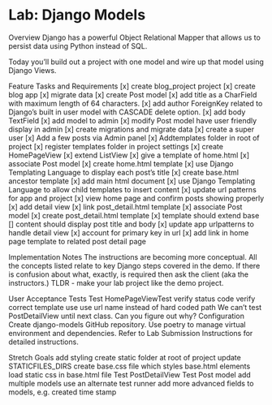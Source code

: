 # Lab: Django Models

Overview
Django has a powerful Object Relational Mapper that allows us to persist data using Python instead of SQL.

Today you’ll build out a project with one model and wire up that model using Django Views.

Feature Tasks and Requirements
[x] create blog_project project
[x] create blog app
[x] migrate data
[x] create Post model
[x] add title as a CharField with maximum length of 64 characters.
[x] add author ForeignKey related to Django’s built in user model with CASCADE delete option.
[x] add body TextField
[x] add model to admin
[x] modify Post model have user friendly display in admin
[x] create migrations and migrate data
[x] create a super user
[x] Add a few posts via Admin panel
[x] Addtemplates folder in root of project
[x] register templates folder in project settings
[x] create HomePageView
[x] extend ListView
[x] give a template of home.html
[x] associate Post model
[x] create home.html template
[x] use Django Templating Language to display each post’s title
[x] create base.html ancestor template
[x] add main html document
[x] use Django Templating Language to allow child templates to insert content
[x] update url patterns for app and project
[x] view home page and confirm posts showing properly
[x] add detail view
[x] link post_detail.html template
[x] associate Post model
[x] create post_detail.html template
[x] template should extend base
[] content should display post title and body
[x] update app urlpatterns to handle detail view
[x] account for primary key in url
[x] add link in home page template to related post detail page

Implementation Notes
The instructions are becoming more conceptual.
All the concepts listed relate to key Django steps covered in the demo.
If there is confusion about what, exactly, is required then ask the client (aka the instructors.)
TLDR - make your lab project like the demo project.

User Acceptance Tests
Test HomePageViewTest
verify status code
verify correct template use
use url name instead of hard coded path
We can’t test PostDetailView until next class.
Can you figure out why?
Configuration
Create django-models GitHub repository.
Use poetry to manage virtual environment and dependencies.
Refer to Lab Submission Instructions for detailed instructions.

Stretch Goals
add styling
create static folder at root of project
update STATICFILES_DIRS
create base.css file which styles base.html elements
load static css in base.html file
Test PostDetailView
Test Post model
add multiple models
use an alternate test runner
add more advanced fields to models, e.g. created time stamp